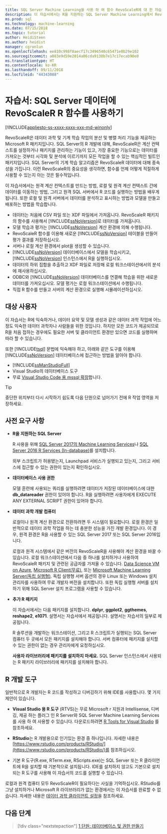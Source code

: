 ```yaml
---
title: SQL Server Machine Learning을 사용 하 여 함수 RevoScaleR에 대 한 자습서 | Microsoft Docs
description: 이 자습서에서는 R을 지원하는 SQL Server Machine Learning에서 RevoScaleR 함수를 호출하는 방법에 대해 알아봅니다.
ms.prod: sql
ms.technology: machine-learning
ms.date: 07/15/2018
ms.topic: tutorial
author: HeidiSteen
ms.author: heidist
manager: cgronlun
ms.openlocfilehash: ee810c998f8aecf17c3496540c65471e0b29e102
ms.sourcegitcommit: a083e9d59e2014a06cda9138b7e17c17ecab90e0
ms.translationtype: HT
ms.contentlocale: ko-KR
ms.lasthandoff: 09/11/2018
ms.locfileid: "44343088"
---
```

# <a name="tutorial-use-revoscaler-r-functions-with-sql-server-data"></a>자습서: SQL Server 데이터에 RevoScaleR R 함수를 사용하기
[!INCLUDE[appliesto-ss-xxxx-xxxx-xxx-md-winonly](../../includes/appliesto-ss-xxxx-xxxx-xxx-md-winonly.md)]

RevoScaleR은 데이터 과학 및 기계 학습 작업의 분산 및 병렬 처리 기능을 제공하는 Microsoft R 패키지입니다. SQL Server의 R 개발에 대해,  RevoScaleR은 계산 컨텍스트를 설정하거나 패키지를 관리하는 기능이 있고, 가장 중요한 기능으로는 데이터를 가져오는 것부터 시각화 및 분석에 이르기까지 모든 작업을 할 수 있는 핵심적인 빌트인 패키지입니다. SQL Server의 기계 학습 알고리즘은 RevoScaleR 데이터에 대해 종속성을 가집니다. 이런 RevoScaleR의 중요성을 생각하면, 함수를 언제 어떻게 적절하게 사용할 수 있는지 아는 것은 필수적입니다. 

이 자습서에서는 원격 계산 컨텍스트를 만드는 방법, 로컬 및 원격 계산 컨텍스트 간에 데이터를 이동하는 방법, 그리고 원격 SQL 서버에서 R 코드를 실행하는 방법을 배우게 됩니다. 또한 로컬 및 원격 서버에서 데이터를 분석하고 표시하는 방법과 모델을 만들고 배포하는 방법을 학습합니다.

+ 데이터는 처음에 CSV 파일 또는 XDF 파일에서 가져옵니다. RevoScaleR 패키지의 함수를 사용해서 [!INCLUDE[ssNoVersion](../../includes/ssnoversion-md.md)]로 데이터를 가져옵니다.
+ 모델 학습과 평가는 [!INCLUDE[ssNoVersion](../../includes/ssnoversion-md.md)] 계산 환경에 의해 수행됩니다. 
+ RevoScaleR 함수를 이용해 새로운 [!INCLUDE[ssNoVersion](../../includes/ssnoversion-md.md)] 테이블을 만들어 평가 결과를 저장하십시오.
+ 서버나 로컬 계산 환경에서 plot을 생성할 수 있습니다.
+ [!INCLUDE[ssNoVersion](../../includes/ssnoversion-md.md)] 데이터베이스에서 모델을 학습시키고, [!INCLUDE[ssNoVersion](../../includes/ssnoversion-md.md)] 인스턴스에서 R을 실행하십시오.
+ 데이터의 하위 집합을 추출하고 XDF 파일로 저장해 로컬 워크스테이션에서의 분석에 재사용하십시오.
+ ODBC와 [!INCLUDE[ssNoVersion](../../includes/ssnoversion-md.md)] 데이터베이스를 연결해 학습을 위한 새로운 데이터를 가져오십시오. 모델 평가는 로컬 워크스테이션에서 수행됩니다.
+ 직접 R 함수를 만들고 서버의 계산 환경으로 실행해 시뮬레이션하십시오.

## <a name="target-audience"></a>대상 사용자

이 자습서는 R에 익숙하거나, 데이터 요약 및 모델 생성과 같은 데이터 과학 작업에 어느 정도 익숙한 데이터 과학자나 사람들을 위한 것입니다. 하지만 모든 코드가 제공되므로 R을 처음 접하는 경우에도 필요한 서버 및 클라이언트 환경만 있으면 코드를 실행하며 따라 할 수 있습니다.

또한 [!INCLUDE[tsql](../../includes/tsql-md.md)] 문법에 익숙해야 하고, 아래와 같은 도구를 이용해 [!INCLUDE[ssNoVersion](../../includes/ssnoversion-md.md)] 데이터베이스에 접근하는 방법을 알아야 합니다.

+ [!INCLUDE[ssManStudioFull](../../includes/ssmanstudiofull-md.md)] 
+ Visual Studio의 데이터베이스 도구 
+ 무료 [Visual Studio Code 용 mssql 확장](https://docs.microsoft.com/sql/linux/sql-server-linux-develop-use-vscode)합니다.
  
> [!TIP]
> 중단한 위치부터 다시 시작하기 쉽도록 다음 단원으로 넘어가기 전에 R 작업 영역을 저장하세요.

## <a name="prerequisites"></a>사전 요구 사항

- **R을 지원하는 SQL Server**
  
    R 사용을 위해 [SQL Server 2017의 Machine Learning Services](../install/sql-machine-learning-services-windows-install.md)나 [SQL Server 2016 R Services (In-database)](../install/sql-r-services-windows-install.md)를 설치합니다.

    외부 스크립트가 허용됐는지, Launchpad 서비스가 실행되고 있는지, 그리고 서비스에 접근할 수 있는 권한이 있는지 확인하십시오.
  
-  **데이터베이스 사용 권한**
  
    모델 훈련에 사용되는 쿼리를 실행하려면 데이터가 저장된 데이터베이스에 대한 **db_datareader** 권한이 있어야 합니다. R을 실행하려면 사용자에게 EXECUTE ANY EXTERNAL SCRIPT 권한이 있어야 합니다.

-   **데이터 과학 개발 컴퓨터**
  
    로컬이나 원격 계산 환경으로 전환하려면 두 시스템이 필요합니다. 로컬 환경은 일반적으로 데이터 과학 작업을 하는 데 충분한 성능을 가진 개발 환경입니다. 이 경우, 원격 환경은 R을 사용할 수 있는 SQL Server 2017 또는 SQL Server 2016입니다. 
    
    로컬과 원격 시스템에서 같은 버전의 RevoScaleR을 사용해야 계산 환경을 바꿀 수 있습니다. 로컬 워크스테이션에서 다음 중 하나를 설치하거나 사용하여 RevoScaleR 패키지 및 관련된 공급자를 가져올 수 있습니다. [Data Science VM on Azure](https://docs.microsoft.com/azure/machine-learning/data-science-virtual-machine/overview), [Microsoft R Client(무료)](https://docs.microsoft.com/en-us/machine-learning-server/r-client/what-is-microsoft-r-client), 또는 [Microsoft Machine Learning Server(독립 실행형)](https://docs.microsoft.com/machine-learning-server/install/machine-learning-server-install). 독립 실행형 서버 옵션의 경우 Linux 또는 Windows 설치 관리자를 사용하여 무료 개발자 버전을 설치합니다. 또한 독립 실행형 서버를 설치하기 위해 SQL Server 설치 프로그램을 사용할 수 있습니다.
      
-   **추가 R 패키지**
  
    이 자습서에서는 다음 패키지를 설치합니다. **dplyr**, **ggplot2**, **ggthemes**, **reshape2**, **e1071**. 설명서는 자습서에서 제공됩니다. 설명서는 자습서의 일부로 제공됩니다.
  
    R 솔루션을 개발하는 워크스테이션, 그리고 R 스크립트가 실행되는 SQL Server 컴퓨터 두 곳에서 모든 패키지를 설치해야 합니다. 서버 컴퓨터에 패키지를 설치할 수 있는 권한이 없는 경우 관리자에게 요청하십시오. 
    
    **사용자 라이브러리에 패키지를 설치하지 마세요.** SQL Server 인스턴스에서 사용되는 R 패키지 라이브러리에 패키지를 설치해야 합니다.

## <a name="r-development-tools"></a>R 개발 도구

일반적으로 R 개발자는 R 코드를 작성하고 디버깅하기 위해 IDE를 사용합니다. 몇 가지 제안이 있습니다.

- **Visual Studio 용 R 도구** (RTVS)는 무료 Microsoft r 지원과 Intellisense, 디버깅, 제공 하는 플러그 인 R Server와 SQL Server Machine Learning Services를 사용 하 여 사용할 수 있습니다. 다운로드하려면 [R Tools for Visual Studio](https://www.visualstudio.com/vs/rtvs/) 를 참조하세요.

- **RStudio**는 R 개발용으로 인기있는 환경 중 하나입니다. 자세한 내용은 [https://www.rstudio.com/products/RStudio/](https://www.rstudio.com/products/RStudio/)를 참조하십시오.

- 기본 R 도구(R.exe, RTerm.exe, RScripts.exe)는 SQL Server 또는 R 클라이언트에 R을 설치할 때 기본적으로 설치됩니다. IDE를 설치하지 않고도 기본으로 설치되는 R 도구를 사용해 이 자습서의 코드를 실행할 수 있습니다.

로컬과 원격 컴퓨터 모두 RevoScaleR이 필요하다는 사실을 기억하십시오. RStudio를 그냥 설치하거나  Microsoft R 라이브러리가 없는 환경에서는 이 자습서를 완료할 수 없습니다. 자세한 내용은 [데이터 과학 클라이언트 설정](../r/set-up-a-data-science-client.md)을 참조하세요.

## <a name="next-steps"></a>다음 단계

> [!div class="nextstepaction"]
> [1 단원: 데이터베이스 및 권한 만들기](deepdive-work-with-sql-server-data-using-r.md)

